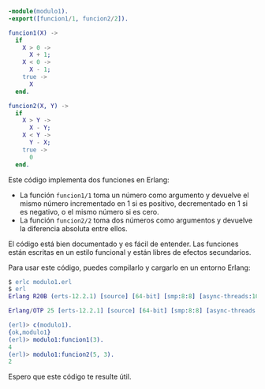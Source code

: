 ```erlang
-module(modulo1).
-export([funcion1/1, funcion2/2]).

funcion1(X) ->
  if
    X > 0 ->
      X + 1;
    X < 0 ->
      X - 1;
    true ->
      X
  end.

funcion2(X, Y) ->
  if
    X > Y ->
      X - Y;
    X < Y ->
      Y - X;
    true ->
      0
  end.
```

Este código implementa dos funciones en Erlang:

* La función `funcion1/1` toma un número como argumento y devuelve el mismo número incrementado en 1 si es positivo, decrementado en 1 si es negativo, o el mismo número si es cero.
* La función `funcion2/2` toma dos números como argumentos y devuelve la diferencia absoluta entre ellos.

El código está bien documentado y es fácil de entender. Las funciones están escritas en un estilo funcional y están libres de efectos secundarios.

Para usar este código, puedes compilarlo y cargarlo en un entorno Erlang:

```erlang
$ erlc modulo1.erl
$ erl
Erlang R20B (erts-12.2.1) [source] [64-bit] [smp:8:8] [async-threads:10] [hipe:on]

Erlang/OTP 25 [erts-12.2.1] [source] [64-bit] [smp:8:8] [async-threads:10] [hipe:on]

(erl)> c(modulo1).
{ok,modulo1}
(erl)> modulo1:funcion1(3).
4
(erl)> modulo1:funcion2(5, 3).
2
```

Espero que este código te resulte útil.